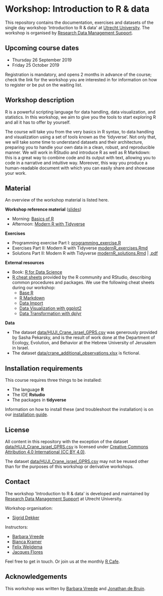 # Workshop: Introduction to R & data

This repository contains the documentation, exercises and datasets of the
single day workshop 'Introduction to R & data' at [Utrecht
University](https://www.uu.nl). The workshop is organised by [Research Data
Management Support](https://www.uu.nl/en/research/research-data-management).

## Upcoming course dates

- Thursday 26 September 2019
- Friday 25 October 2019

Registration is mandatory, and opens 2 months in advance of the course; check the link for the workshop you are interested in for information on how to register or be put on the waiting list.

## Workshop description

R is a powerful scripting language for data handling, data visualization, and
statistics. In this workshop, we aim to give you the tools to start exploring
R and all it has to offer by yourself.

The course will take you from the very basics in R syntax, to data handling
and visualization using a set of tools known as the ‘tidyverse’. Not only
that, we will take some time to understand datasets and their architecture,
preparing you to handle your own data in a clean, robust, and reproducible
manner. We will work in RStudio and introduce R as well as R Markdown: this is
a great way to combine code and its output with text, allowing you to code in
a narrative and intuitive way. Moreover, this way you produce a human-readable
document with which you can easily share and showcase your work.

## Material

An overview of the workshop material is listed here.

**Workshop reference material** ([slides](slides))
- Morning: [Basics of R](slides/intro_R_and_data_slides_baseR.pdf)
- Afternoon: [Modern R with Tidyverse](slides/intro_R_and_data_slides_tidyverse.pdf)

**Exercises**

- Programming exercise Part I: [programming_exercise.R](programming_exercise.R)
- Exercises Part II: Modern R with Tidyverse [modernR_exercises.Rmd](modernR_exercises.Rmd)
- Solutions Part II: Modern R with Tidyverse [modernR_solutions.Rmd](modernR_solutions.Rmd) | [.pdf](modernR_solutions.pdf)

**External resources**

- Book: [R for Data Science](https://r4ds.had.co.nz/)
- [R cheat sheets](https://www.rstudio.com/resources/cheatsheets/) provided by the R community and RStudio, describing common procedures and packages. We use the following cheat sheets during our workshop:
    - [Base R](http://github.com/rstudio/cheatsheets/raw/master/base-r.pdf)
    - [R Markdown](https://www.rstudio.com/resources/cheatsheets/#rmarkdown)
    - [Data Import](https://www.rstudio.com/resources/cheatsheets/#import)
    - [Data Visualization with ggplot2](https://www.rstudio.com/resources/cheatsheets/#ggplot2)
    - [Data Transformation with dplyr](https://www.rstudio.com/resources/cheatsheets/#dplyr)

**Data**
- The dataset [data/HUJI_Crane_israel_GPRS.csv](data/HUJI_Crane_Israel_GPRS.csv) was generously provided by Sasha Pekarsky, and is the result of work done at the Department of Ecology, Evolution, and Behavior at the Hebrew University of Jerusalem in Israel. 
- The dataset [data/crane_additional_observations.xlsx](data/Crane_additional_observations.xlsx) is fictional.

## Installation requirements
This course requires three things to be installed:
- The language **R**
- The IDE **Rstudio**
- The packages in **tidyverse**

Information on how to install these (and troubleshoot the installation) is on our [installation guide](installation.md).

## License
All content in this repository with the exception of the dataset [data/HUJI_Crane_israel_GPRS.csv](data/HUJI_Crane_Israel_GPRS.csv) is licensed under [Creative Commons Attribution 4.0
International (CC BY 4.0)](https://creativecommons.org/licenses/by/4.0/).

The dataset [data/HUJI_Crane_israel_GPRS.csv](data/HUJI_Crane_Israel_GPRS.csv) may not be reused other than for the purposes of this workshop or derivative workshops.


## Contact 
The workshop 'Introduction to R & data' is developed and maintained by [Research Data Management
Support](https://www.uu.nl/en/research/research-data-management) at Utrecht University.

Workshop organisation:
- [Sigrid Dekker](mailto:s.a.dekker@uu.nl)

Instructors:
- [Barbara Vreede](https://www.uu.nl/medewerkers/bmivreede)
- [Bianca Kramer](https://www.uu.nl/medewerkers/bmrkramer)
- [Felix Weijdema](https://www.uu.nl/medewerkers/fpweijdema)
- [Jacques Flores](https://www.uu.nl/medewerkers/jpflores)

Feel free to get in touch. Or join us at the monthly [R Cafe](https://github.com/UtrechtUniversity/R-data-cafe).

## Acknowledgements
This workshop was written by [Barbara Vreede](https://github.com/bvreede) and [Jonathan de Bruin](https://github.com/J535D165).
